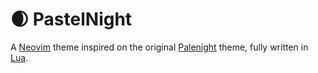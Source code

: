 # 🌒 PastelNight

A [Neovim](https://neovim.io/) theme inspired on the original [Palenight](https://github.com/whizkydee/vscode-palenight-theme) theme, fully written in [Lua](https://www.lua.org/).
